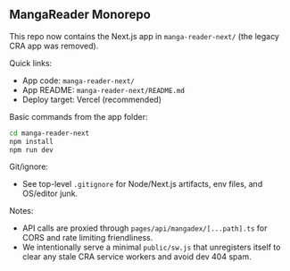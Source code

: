 ## MangaReader Monorepo

This repo now contains the Next.js app in `manga-reader-next/` (the legacy CRA app was removed).

Quick links:
- App code: `manga-reader-next/`
- App README: `manga-reader-next/README.md`
- Deploy target: Vercel (recommended)

Basic commands from the app folder:

```bash
cd manga-reader-next
npm install
npm run dev
```

Git/ignore:
- See top-level `.gitignore` for Node/Next.js artifacts, env files, and OS/editor junk.

Notes:
- API calls are proxied through `pages/api/mangadex/[...path].ts` for CORS and rate limiting friendliness.
- We intentionally serve a minimal `public/sw.js` that unregisters itself to clear any stale CRA service workers and avoid dev 404 spam.
